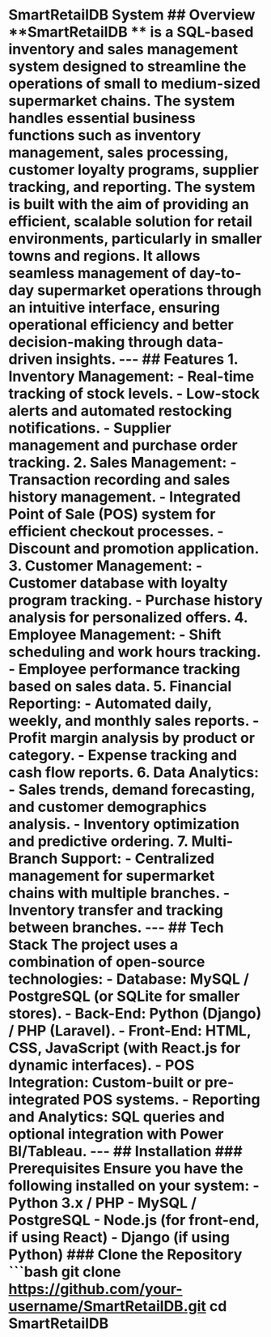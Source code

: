 # SmartRetailDB System ## Overview **SmartRetailDB ** is a SQL-based inventory and sales management system designed to streamline the operations of small to medium-sized supermarket chains. The system handles essential business functions such as inventory management, sales processing, customer loyalty programs, supplier tracking, and reporting. The system is built with the aim of providing an efficient, scalable solution for retail environments, particularly in smaller towns and regions. It allows seamless management of day-to-day supermarket operations through an intuitive interface, ensuring operational efficiency and better decision-making through data-driven insights. --- ## Features 1. **Inventory Management**: - Real-time tracking of stock levels. - Low-stock alerts and automated restocking notifications. - Supplier management and purchase order tracking. 2. **Sales Management**: - Transaction recording and sales history management. - Integrated Point of Sale (POS) system for efficient checkout processes. - Discount and promotion application. 3. **Customer Management**: - Customer database with loyalty program tracking. - Purchase history analysis for personalized offers. 4. **Employee Management**: - Shift scheduling and work hours tracking. - Employee performance tracking based on sales data. 5. **Financial Reporting**: - Automated daily, weekly, and monthly sales reports. - Profit margin analysis by product or category. - Expense tracking and cash flow reports. 6. **Data Analytics**: - Sales trends, demand forecasting, and customer demographics analysis. - Inventory optimization and predictive ordering. 7. **Multi-Branch Support**: - Centralized management for supermarket chains with multiple branches. - Inventory transfer and tracking between branches. --- ## Tech Stack The project uses a combination of open-source technologies: - **Database**: MySQL / PostgreSQL (or SQLite for smaller stores). - **Back-End**: Python (Django) / PHP (Laravel). - **Front-End**: HTML, CSS, JavaScript (with React.js for dynamic interfaces). - **POS Integration**: Custom-built or pre-integrated POS systems. - **Reporting and Analytics**: SQL queries and optional integration with Power BI/Tableau. --- ## Installation ### Prerequisites Ensure you have the following installed on your system: - Python 3.x / PHP - MySQL / PostgreSQL - Node.js (for front-end, if using React) - Django (if using Python) ### Clone the Repository ```bash git clone https://github.com/your-username/SmartRetailDB.git cd SmartRetailDB
